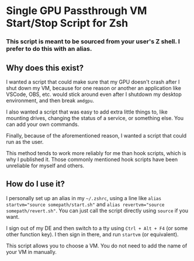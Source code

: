 # Single GPU Passthrough VM Start/Stop Script for Zsh
### This script is meant to be sourced from your user's Z shell. I prefer to do this with an alias.

## Why does this exist?
I wanted a script that could make sure that my GPU doesn't crash after I shut down my VM, because for one reason or another
an application like VSCode, OBS, etc. would stick around even after I shutdown my desktop environment, and then break `amdgpu`.

I also wanted a script that was easy to add extra little things to, like mounting drives, changing the status of a service,
or something else. You can add your own commands.

Finally, because of the aforementioned reason, I wanted a script that could run as the user.

This method tends to work more reliably for me than hook scripts, which is why I published it. Those commonly mentioned hook scripts have been unreliable for myself and others. 

## How do I use it?
I personally set up an alias in my `~/.zshrc`, using a line like `alias startvm="source somepath/start.sh"` 
and `alias revertvm="source somepath/revert.sh"`. You can just call the script directly using `source` if you want.

I sign out of my DE and then switch to a tty using `Ctrl + Alt + F4` (or some other function key). I then sign in there, 
and run `startvm` (or equivalent). 

This script allows you to choose a VM. You do not need to add the name of your VM in manually.
